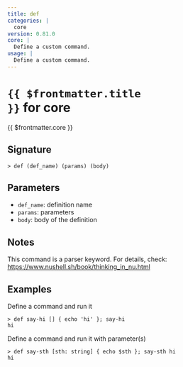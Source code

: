 ```yaml
---
title: def
categories: |
  core
version: 0.81.0
core: |
  Define a custom command.
usage: |
  Define a custom command.
---
```


# <code>{{ $frontmatter.title }}</code> for core

<div class='command-title'>{{ $frontmatter.core }}</div>

## Signature

```> def (def_name) (params) (body)```

## Parameters

 -  `def_name`: definition name
 -  `params`: parameters
 -  `body`: body of the definition

## Notes
This command is a parser keyword. For details, check:
  https://www.nushell.sh/book/thinking_in_nu.html
## Examples

Define a command and run it
```shell
> def say-hi [] { echo 'hi' }; say-hi
hi
```

Define a command and run it with parameter(s)
```shell
> def say-sth [sth: string] { echo $sth }; say-sth hi
hi
```
